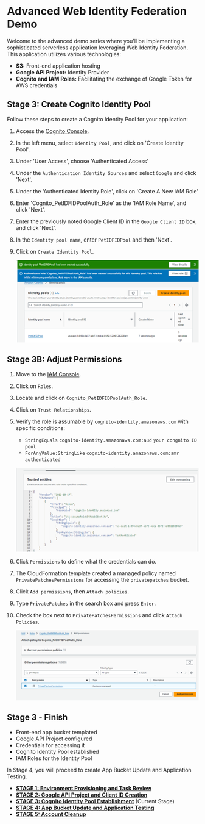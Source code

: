 # Advanced Web Identity Federation Demo

Welcome to the advanced demo series where you'll be implementing a sophisticated serverless application leveraging Web Identity Federation. This application utilizes various technologies:

- **S3:** Front-end application hosting
- **Google API Project:** Identity Provider
- **Cognito and IAM Roles:** Facilitating the exchange of Google Token for AWS credentials

## Stage 3: Create Cognito Identity Pool

Follow these steps to create a Cognito Identity Pool for your application:

1. Access the [Cognito Console](https://console.aws.amazon.com/cognito/home?region=us-east-1#).
2. In the left menu, select `Identity Pool`, and click on 'Create Identity Pool'.
3. Under 'User Access', choose 'Authenticated Access'
4. Under the `Authentication Identity Sources` and select `Google` and click 'Next'.
5. Under the 'Authenticated Identity Role', click on 'Create A New IAM Role'
6. Enter 'Cognito_PetIDFIDPoolAuth_Role' as the 'IAM Role Name', and click 'Next'.
7. Enter the previously noted Google Client ID in the `Google Client ID` box, and click 'Next'.
8. In the `Identity pool name`, enter `PetIDFIDPool` and then 'Next'.
9. Click on `Create Identity Pool`.
	
	![Untitled](/images/Untitled7.png)

## Stage 3B: Adjust Permissions

1. Move to the [IAM Console](https://console.aws.amazon.com/iam/home?region=us-east-1#/home).
2. Click on `Roles`.
3. Locate and click on `Cognito_PetIDFIDPoolAuth_Role`.
4. Click on `Trust Relationships`.
5. Verify the role is assumable by `cognito-identity.amazonaws.com` with specific conditions:
	- `StringEquals` `cognito-identity.amazonaws.com:aud` `your congnito ID pool`  
	- `ForAnyValue:StringLike` `cognito-identity.amazonaws.com:amr` `authenticated` 
	
	![Untitled](/images/Untitled8.png)
	
6. Click `Permissions` to define what the credentials can do.
7. The CloudFormation template created a managed policy named `PrivatePatchesPermissions` for accessing the `privatepatches` bucket.
8. Click `Add permissions`, then `Attach policies`.
9. Type `PrivatePatches` in the search box and press `Enter`.
10. Check the box next to `PrivatePatchesPermissions` and click `Attach Policies`.
	
	![Untitled](/images/Untitled9.png)

## Stage 3 - Finish

- Front-end app bucket templated
- Google API Project configured
- Credentials for accessing it
- Cognito Identity Pool established
- IAM Roles for the Identity Pool

In Stage 4, you will proceed to create App Bucket Update and Application Testing.

- [**STAGE 1: Environment Provisioning and Task Review**](https://github.com/Gbengard/aws-cognito-web-identity-federation/blob/main/Stage1%20-%20Environment%20Provisioning%20and%20Task%20Review.md)
- [**STAGE 2: Google API Project and Client ID Creation**](https://github.com/Gbengard/aws-cognito-web-identity-federation/blob/main/Stage2%20-%20Create%20Google%20API%20Project%20%26%20Client%20ID.md)
- [**STAGE 3: Cognito Identity Pool Establishment**](https://github.com/Gbengard/aws-cognito-web-identity-federation/blob/main/Stage3%20-%20Create%20Cognito%20Identity%20Pool.md) (Current Stage)
- [**STAGE 4: App Bucket Update and Application Testing**](https://github.com/Gbengard/aws-cognito-web-identity-federation/blob/main/Stage4%20-%20Update%20App%20Bucket%20%26%20Test%20Application.md)
- [**STAGE 5: Account Cleanup**](https://github.com/Gbengard/aws-cognito-web-identity-federation/blob/main/Stage5%20-%20Cleanup%20the%20account.md)
